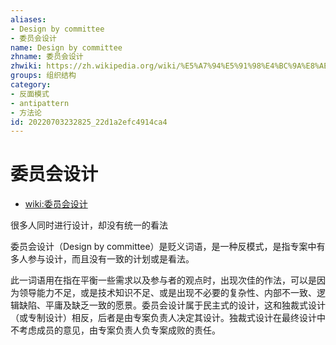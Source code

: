 ```yaml
---
aliases:
- Design by committee
- 委员会设计
name: Design by committee
zhname: 委员会设计
zhwiki: https://zh.wikipedia.org/wiki/%E5%A7%94%E5%91%98%E4%BC%9A%E8%AE%BE%E8%AE%A1
groups: 组织结构
category:
- 反面模式
- antipattern
- 方法论
id: 20220703232825_22d1a2efc4914ca4
---
```


# 委员会设计

* [wiki:委员会设计](https://zh.wikipedia.org/wiki/%E5%A7%94%E5%91%98%E4%BC%9A%E8%AE%BE%E8%AE%A1)

很多人同时进行设计，却没有统一的看法

委员会设计（Design by committee）是贬义词语，是一种反模式，是指专案中有多人参与设计，而且没有一致的计划或是看法。

此一词语用在指在平衡一些需求以及参与者的观点时，出现次佳的作法，可以是因为领导能力不足，或是技术知识不足、或是出现不必要的复杂性、内部不一致、逻辑缺陷、平庸及缺乏一致的愿景。委员会设计属于民主式的设计，这和独裁式设计（或专制设计）相反，后者是由专案负责人决定其设计。独裁式设计在最终设计中不考虑成员的意见，由专案负责人负专案成败的责任。
